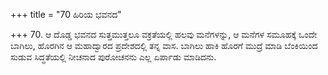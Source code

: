 +++
title = "70 ಹಿರಿಯ ಭವನದ"

+++
70. ಆ ದೊಡ್ಡ ಭವನದ ಸುತ್ತಮುತ್ತಲೂ ವಕ್ರತೆಯಲ್ಲಿ ಹಲವು ಮನೆಗಳನ್ನು, ಆ ಮನೆಗಳ ಸಮೂಹಕ್ಕೆ ಒಂದೇ ಬಾಗಿಲು, ಹೊರಗಿನ ಆ ಮಹಾದ್ವಾರದ ಪ್ರದೇಶದಲ್ಲಿ ತನ್ನ ವಾಸ. ಬಾಗಿಲು ಹಾಕಿ ಹೊರಗೆ ಮುದ್ರೆ ಮಾಡಿ ಬೆಂಕಿಯಿಂದ ಸುಡುವ ಸಿದ್ಧತೆಯಲ್ಲಿ ನೀಚನಾದ ಪುರೋಚನನು ಎಲ್ಲ ಏರ್ಪಾಡು ಮಾಡಿದನು.